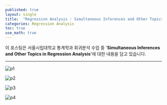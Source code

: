 ```yaml
---
published: true
layout: single
title:  "Regression Analysis : Simultaneous Inferences and Other Topics in Regression Analysis"
categories: Regression Analysis
toc: true
use_math: true
---
```


이 포스팅은 서울시립대학교 통계학과 회귀분석 수업 중 '**Simultaneous Inferences and Other Topics in Regression Analysis**'에 대한 내용을 담고 있습니다.

---

![p1]({{site.url}}\images\2025-05-10-regression_ch4\p1.jpg)

![p2]({{site.url}}\images\2025-05-10-regression_ch4\p2.jpg)

![p3]({{site.url}}\images\2025-05-10-regression_ch4\p3.jpg)

![p4]({{site.url}}\images\2025-05-10-regression_ch4\p4.jpg)

